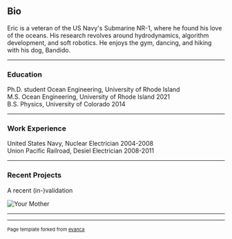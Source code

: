 ## Bio

Eric is a veteran of the US Navy's Submarine NR-1, where he found his love of the oceans.  His research revolves around hydrodynamics, algorithm development, and soft robotics.  He enjoys the gym, dancing, and hiking with his dog, Bandido.  

---
### Education

Ph.D. student Ocean Engineering, University of Rhode Island  
M.S. Ocean Engineering, University of Rhode Island 2021  
B.S. Physics, University of Colorado 2014  

---
### Work Experience

United States Navy, Nuclear Electrician 2004-2008  
Union Pacific Railroad, Desiel Electrician 2008-2011  

---
### Recent Projects

A recent (in-)validation  

![Your Mother](wkfWall.pmg)

---




---
<p style="font-size:11px">Page template forked from <a href="https://github.com/evanca/quick-portfolio">evanca</a></p>
<!-- Remove above link if you don't want to attibute -->
